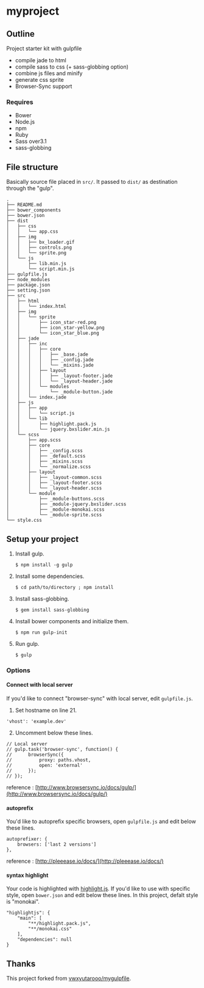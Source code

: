 myproject
============

## Outline

Project starter kit with gulpfile

* compile jade to html
* compile sass to css (+ sass-globbing option)
* combine js files and minify
* generate css sprite
* Browser-Sync support

### Requires

* Bower
* Node.js
* npm
* Ruby
* Sass over3.1
* sass-globbing

## File structure
Basically source file placed in `src/`. It passed to `dist/` as destination through the "gulp".
~~~~
.
├── README.md
├── bower_components
├── bower.json
├── dist
│   ├── css
│   │   └── app.css
│   ├── img
│   │   ├── bx_loader.gif
│   │   ├── controls.png
│   │   └── sprite.png
│   └── js
│       ├── lib.min.js
│       └── script.min.js
├── gulpfile.js
├── node_modules
├── package.json
├── setting.json
├── src
│   ├── html
│   │   └── index.html
│   ├── img
│   │   └── sprite
│   │       ├── icon_star-red.png
│   │       ├── icon_star-yellow.png
│   │       └── icon_star_blue.png
│   ├── jade
│   │   ├── inc
│   │   │   ├── core
│   │   │   │   ├── _base.jade
│   │   │   │   ├── _config.jade
│   │   │   │   └── _mixins.jade
│   │   │   ├── layout
│   │   │   │   ├── _layout-footer.jade
│   │   │   │   └── _layout-header.jade
│   │   │   └── modules
│   │   │       └── _module-button.jade
│   │   └── index.jade
│   ├── js
│   │   ├── app
│   │   │   └── script.js
│   │   └── lib
│   │       ├── highlight.pack.js
│   │       └── jquery.bxslider.min.js
│   └── scss
│       ├── app.scss
│       ├── core
│       │   ├── _config.scss
│       │   ├── _default.scss
│       │   ├── _mixins.scss
│       │   └── _normalize.scss
│       ├── layout
│       │   ├── _layout-common.scss
│       │   ├── _layout-footer.scss
│       │   └── _layout-header.scss
│       └── module
│           ├── _module-buttons.scss
│           ├── _module-jquery.bxslider.scss
│           ├── _module-monokai.scss
│           └── _module-sprite.scss
└── style.css
~~~~

## Setup your project

1.  Install gulp.

		$ npm install -g gulp

2.  Install some dependencies.

		$ cd path/to/directory ; npm install
	
3.  Install sass-globbing.

		$ gem install sass-globbing

4.  Install bower components and initialize them.

		$ npm run gulp-init

5.  Run gulp.

		$ gulp

### Options

#### Connect with local server

If you'd like to connect "browser-sync" with local server, edit `gulpfile.js`.

1. Set hostname on line 21.

>
	'vhost': 'example.dev'

2. Uncomment below these lines.

>
	// Local server
	// gulp.task('browser-sync', function() {
	// 		browserSync({
	// 			proxy: paths.vhost,
	// 			open: 'external'
	// 		});
	// });

reference : [http://www.browsersync.io/docs/gulp/](http://www.browsersync.io/docs/gulp/)

#### autoprefix

You'd like to autoprefix specific browsers, open `gulpfile.js` and edit below these lines.

>
	autoprefixer: {
  		browsers: ['last 2 versions']
	},


reference : [http://pleeease.io/docs/](http://pleeease.io/docs/)

#### syntax highlight

Your code is highlighted with [highlight.js](https://highlightjs.org/). If you'd like to use with specific style, open `bower.json` and edit below these lines. In this project, defalt style is "monokai".

>
	"highlightjs": {
		"main": [
			"**/highlight.pack.js",
			"**/monokai.css"
		],
		"dependencies": null
	}

## Thanks

This project forked from [vwxyutarooo/mygulpfile](https://github.com/vwxyutarooo/mygulpfile).
